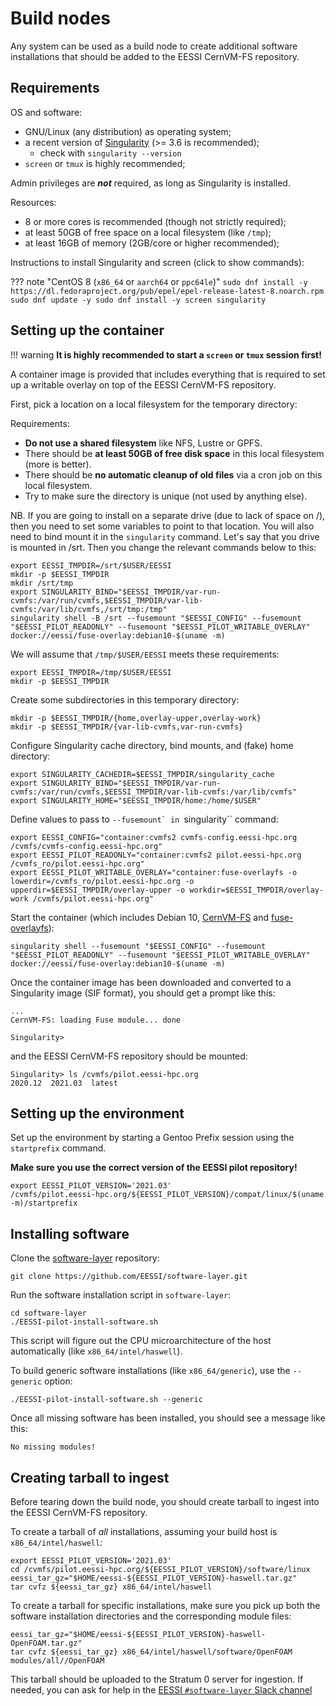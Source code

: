# Build nodes

Any system can be used as a build node to create additional software installations that should be
added to the EESSI CernVM-FS repository.

## Requirements

OS and software:

* GNU/Linux (any distribution) as operating system;
* a recent version of [Singularity](https://sylabs.io/singularity/) (>= 3.6 is recommended);
    * check with ``singularity --version``
* ``screen`` or ``tmux`` is highly recommended;

Admin privileges are ***not*** required, as long as Singularity is installed.

Resources:

* 8 or more cores is recommended (though not strictly required);
* at least 50GB of free space on a local filesystem (like `/tmp`);
* at least 16GB of memory (2GB/core or higher recommended);

Instructions to install Singularity and screen (click to show commands):

??? note "CentOS 8 (`x86_64` or `aarch64` or `ppc64le`)"
    ```
    sudo dnf install -y https://dl.fedoraproject.org/pub/epel/epel-release-latest-8.noarch.rpm
    sudo dnf update -y
    sudo dnf install -y screen singularity
    ```

## Setting up the container

!!! warning
    **It is highly recommended to start a `screen` or `tmux` session first!**

A container image is provided that includes everything that is required to set up a writable overlay
on top of the EESSI CernVM-FS repository.

First, pick a location on a local filesystem for the temporary directory:

Requirements:

* **Do not use a shared filesystem** like NFS, Lustre or GPFS.
* There should be **at least 50GB of free disk space** in this local filesystem (more is better).
* There should be **no automatic cleanup of old files** via a cron job on this local filesystem.
* Try to make sure the directory is unique (not used by anything else).

NB.
If you are going to install on a separate drive (due to lack of space on /), then you need to set some variables to 
point to that location. You will also need to bind mount it in the `singularity` command. Let's say that you drive is 
mounted in /srt. Then you change the relevant commands below to this:
```shell
export EESSI_TMPDIR=/srt/$USER/EESSI
mkdir -p $EESSI_TMPDIR
mkdir /srt/tmp
export SINGULARITY_BIND="$EESSI_TMPDIR/var-run-cvmfs:/var/run/cvmfs,$EESSI_TMPDIR/var-lib-cvmfs:/var/lib/cvmfs,/srt/tmp:/tmp"
singularity shell -B /srt --fusemount "$EESSI_CONFIG" --fusemount "$EESSI_PILOT_READONLY" --fusemount "$EESSI_PILOT_WRITABLE_OVERLAY" docker://eessi/fuse-overlay:debian10-$(uname -m)
```

We will assume that `/tmp/$USER/EESSI` meets these requirements:

```shell
export EESSI_TMPDIR=/tmp/$USER/EESSI
mkdir -p $EESSI_TMPDIR
```

Create some subdirectories in this temporary directory:

```shell
mkdir -p $EESSI_TMPDIR/{home,overlay-upper,overlay-work}
mkdir -p $EESSI_TMPDIR/{var-lib-cvmfs,var-run-cvmfs}
```

Configure Singularity cache directory, bind mounts, and (fake) home directory:

```shell
export SINGULARITY_CACHEDIR=$EESSI_TMPDIR/singularity_cache
export SINGULARITY_BIND="$EESSI_TMPDIR/var-run-cvmfs:/var/run/cvmfs,$EESSI_TMPDIR/var-lib-cvmfs:/var/lib/cvmfs"
export SINGULARITY_HOME="$EESSI_TMPDIR/home:/home/$USER"
```

Define values to pass to ``--fusemount` in ``singularity`` command:

```shell
export EESSI_CONFIG="container:cvmfs2 cvmfs-config.eessi-hpc.org /cvmfs/cvmfs-config.eessi-hpc.org"
export EESSI_PILOT_READONLY="container:cvmfs2 pilot.eessi-hpc.org /cvmfs_ro/pilot.eessi-hpc.org"
export EESSI_PILOT_WRITABLE_OVERLAY="container:fuse-overlayfs -o lowerdir=/cvmfs_ro/pilot.eessi-hpc.org -o upperdir=$EESSI_TMPDIR/overlay-upper -o workdir=$EESSI_TMPDIR/overlay-work /cvmfs/pilot.eessi-hpc.org"
```

Start the container (which includes Debian 10, [CernVM-FS](https://cernvm.cern.ch/fs/) and
[fuse-overlayfs](https://github.com/containers/fuse-overlayfs)):

```shell
singularity shell --fusemount "$EESSI_CONFIG" --fusemount "$EESSI_PILOT_READONLY" --fusemount "$EESSI_PILOT_WRITABLE_OVERLAY" docker://eessi/fuse-overlay:debian10-$(uname -m)
```

Once the container image has been downloaded and converted to a Singularity image (SIF format),
you should get a prompt like this:

```
...
CernVM-FS: loading Fuse module... done

Singularity>
```

and the EESSI CernVM-FS repository should be mounted:

```
Singularity> ls /cvmfs/pilot.eessi-hpc.org
2020.12  2021.03  latest
```

## Setting up the environment

Set up the environment by starting a Gentoo Prefix session using the ``startprefix`` command.

**Make sure you use the correct version of the EESSI pilot repository!**

```shell
export EESSI_PILOT_VERSION='2021.03'
/cvmfs/pilot.eessi-hpc.org/${EESSI_PILOT_VERSION}/compat/linux/$(uname -m)/startprefix
```

## Installing software

Clone the [software-layer](https://github.com/EESSI/software-layer) repository:

```shell
git clone https://github.com/EESSI/software-layer.git
```

Run the software installation script in `software-layer`:

```shell
cd software-layer
./EESSI-pilot-install-software.sh
```

This script will figure out the CPU microarchitecture of the host automatically (like `x86_64/intel/haswell`).

To build generic software installations (like `x86_64/generic`), use the ``--generic`` option:

```shell
./EESSI-pilot-install-software.sh --generic
```

Once all missing software has been installed, you should see a message like this:

```
No missing modules!
```

## Creating tarball to ingest

Before tearing down the build node, you should create tarball to ingest into the EESSI CernVM-FS repository.

To create a tarball of *all* installations, assuming your build host is ``x86_64/intel/haswell``:

```shell
export EESSI_PILOT_VERSION='2021.03'
cd /cvmfs/pilot.eessi-hpc.org/${EESSI_PILOT_VERSION}/software/linux
eessi_tar_gz="$HOME/eessi-${EESSI_PILOT_VERSION}-haswell.tar.gz"
tar cvfz ${eessi_tar_gz} x86_64/intel/haswell
```

To create a tarball for specific installations, make sure you pick up both
the software installation directories and the corresponding module files:

```shell
eessi_tar_gz="$HOME/eessi-${EESSI_PILOT_VERSION}-haswell-OpenFOAM.tar.gz"
tar cvfz ${eessi_tar_gz} x86_64/intel/haswell/software/OpenFOAM modules/all//OpenFOAM
```

This tarball should be uploaded to the Stratum 0 server for ingestion.
If needed, you can ask for help in the
[EESSI `#software-layer` Slack channel](https://eessi-hpc.slack.com/archives/CNMM6G2RG)

